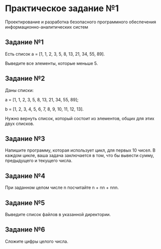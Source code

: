 # Практичеcкое задание №1
Проектирование и разработка безопасного программного обеспечения информационно-аналитических систем

## Задание №1
Есть список a = [1, 1, 2, 3, 5, 8, 13, 21, 34, 55, 89]. 

Выведите все элементы, которые меньше 5.

## Задание №2
Даны списки:

a = [1, 1, 2, 3, 5, 8, 13, 21, 34, 55, 89];

b = [1, 2, 3, 4, 5, 6, 7, 8, 9, 10, 11, 12, 13].

Нужно вернуть список, который состоит из элементов, общих для этих двух списков.

## Задание №3
Напишите программу, которая использует цикл, для первых 10 чисел. В каждом цикле, ваша задача заключается в том, что бы вывести сумму, предыдущего и текущего числа.

## Задание №4
При заданном целом числе n посчитайте n + nn + nnn.

## Задание №5
Выведите список файлов в указанной директории.

## Задание №6
Сложите цифры целого числа.
